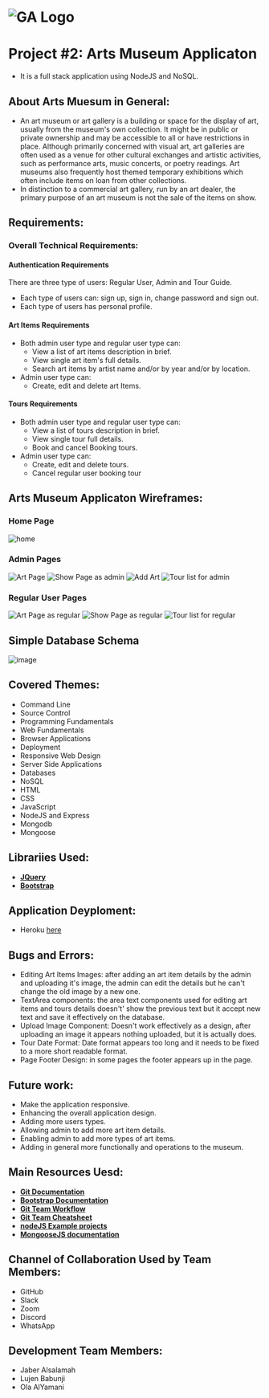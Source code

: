 # ![GA Logo](https://ga-dash.s3.amazonaws.com/production/assets/logo-9f88ae6c9c3871690e33280fcf557f33.png) 

# Project #2: Arts Museum Applicaton
- It is a full stack application using NodeJS and NoSQL.

## About Arts Muesum in General:
- An art museum or art gallery is a building or space for the display of art, usually from the museum's own collection. It might be in public or private ownership and may be accessible to all or have restrictions in place. Although primarily concerned with visual art, art galleries are often used as a venue for other cultural exchanges and artistic activities, such as performance arts, music concerts, or poetry readings. Art museums also frequently host themed temporary exhibitions which often include items on loan from other collections.
- In distinction to a commercial art gallery, run by an art dealer, the primary purpose of an art museum is not the sale of the items on show.

## Requirements:

### Overall Technical Requirements:

#### Authentication Requirements
There are three type of users: Regular User, Admin and Tour Guide.
- Each type of users can: sign up, sign in, change password and sign out.
- Each type of users has personal profile.

#### Art Items Requirements
- Both admin user type and regular user type can:
    - View a list of art items description in brief.
    - View single art item's full details.
    - Search art items by artist name and/or by year and/or by location.
- Admin user type can:
    - Create, edit and delete art Items.

#### Tours Requirements
- Both admin user type and regular user type can:
    - View a list of tours description in brief.
    - View single tour full details.
    - Book and cancel Booking tours. 
- Admin user type can:
    - Create, edit and delete tours.
    - Cancel regular user booking tour


## Arts Museum Applicaton Wireframes:
### Home Page
![home](https://media.git.generalassemb.ly/user/26796/files/e3a8e780-74c8-11ea-93c1-57c502b3c083)

### Admin Pages
![Art Page](https://media.git.generalassemb.ly/user/26796/files/4bf7c900-74c9-11ea-80c5-3f1635a7410f)
![Show Page as admin](https://media.git.generalassemb.ly/user/26796/files/a47b9600-74ca-11ea-8d34-c5b59301f13c)
![Add Art](https://media.git.generalassemb.ly/user/26796/files/49966e80-74cb-11ea-8040-f6c2bc66cdae)
![Tour list for admin](https://media.git.generalassemb.ly/user/26796/files/fae9d400-74cc-11ea-84fe-1c06b018aeeb)

### Regular User Pages
![Art Page as regular](https://media.git.generalassemb.ly/user/26796/files/038cdb00-74ca-11ea-9e1d-569c6db07981)
![Show Page as regular](https://media.git.generalassemb.ly/user/26796/files/1e614e80-74ce-11ea-831a-8c5ee91cd107)
![Tour list for regular](https://media.git.generalassemb.ly/user/26796/files/8b73e480-74cc-11ea-8538-010d199d88e1)

## Simple Database Schema
![image](https://media.git.generalassemb.ly/user/26796/files/f6d3ba00-7591-11ea-8da1-480b5736328b)

## Covered Themes: 
- Command Line
- Source Control
- Programming Fundamentals
- Web Fundamentals
- Browser Applications
- Deployment
- Responsive Web Design
- Server Side Applications
- Databases
- NoSQL
- HTML
- CSS
- JavaScript
- NodeJS and Express
- Mongodb
- Mongoose

## Librariies Used:
- **[JQuery](https://jquery.com)**
- **[Bootstrap](https://www.npmjs.com/package/bootstrap)**

## Application Deyploment:
- Heroku [here](https://devcenter.heroku.com/articles/deploying-nodejs)

## Bugs and Errors: 
- Editing Art Items Images: after adding an art item details by the admin and uploading it's image, the admin can edit the details but he can't change the old image by a new one.
- TextArea components: the area text components used for editing art items and tours details doesn't' show the previous text but it accept new text and save it effectively on the database.
- Upload Image Component: Doesn't work effectively as a design, after uploading an image it appears nothing uploaded, but it is actually does.
- Tour Date Format: Date format appears too long and it needs to be fixed to a more short readable format. 
- Page Footer Design: in some pages the footer appears up in the page. 

## Future work: 
- Make the application responsive.
- Enhancing the overall application design. 
- Adding more users types.
- Allowing admin to add more art item details.
- Enabling admin to add more types of art items.
- Adding in general more functionally and operations to the museum.

## Main Resources Uesd: 
- **[Git Documentation](https://git-scm.com/doc)**
- **[Bootstrap Documentation](https://getbootstrap.com/docs/4.1/getting-started/introduction/)**
- **[Git Team Workflow](https://www.atlassian.com/git/tutorials/comparing-workflows)**
- **[Git Team Cheatsheet](https://jameschambers.co/writing/git-team-workflow-cheatsheet/)**
- **[nodeJS Example projects](https://github.com/sqreen/awesome-nodejs-projects)**
- **[MongooseJS documentation](https://mongoosejs.com/docs/index.html)**

## Channel of Collaboration Used by Team Members: 
- GitHub
- Slack
- Zoom 
- Discord
- WhatsApp

## Development Team Members: 
- Jaber Alsalamah
- Lujen Babunji
- Ola AlYamani
